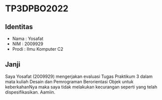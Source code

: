# TP3DPBO2022
## Identitas
- Nama : Yosafat
- NIM  : 2009929
- Prodi : Ilmu Komputer C2

## Janji
Saya Yosafat (2009929) mengerjakan evaluasi Tugas Praktikum 3 dalam mata kuliah Desain dan Pemrograman Berorientasi Objek untuk keberkahanNya maka saya tidak melakukan kecurangan seperti yang telah dispesifikasikan. Aamiin.

